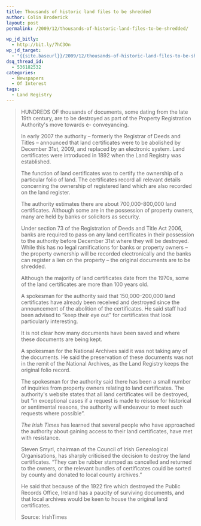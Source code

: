 ```yaml
---
title: Thousands of historic land files to be shredded
author: Colin Broderick
layout: post
permalink: /2009/12/thousands-of-historic-land-files-to-be-shredded/

wp_jd_bitly:
  - http://bit.ly/7hC3On
wp_jd_target:
  - "{{site.baseurl}}/2009/12/thousands-of-historic-land-files-to-be-shredded/"
dsq_thread_id:
  - 536182532
categories:
  - Newspapers
  - Of Interest
tags:
  - Land Registry
---
```

> HUNDREDS OF thousands of documents, some dating from the late 19th century, are to be destroyed as part of the Property Registration Authority's move towards e- conveyancing.
> 
> In early 2007 the authority – formerly the Registrar of Deeds and Titles – announced that land certificates were to be abolished by December 31st, 2009, and replaced by an electronic system. Land certificates were introduced in 1892 when the Land Registry was established.
> 
> The function of land certificates was to certify the ownership of a particular folio of land. The certificates record all relevant details concerning the ownership of registered land which are also recorded on the land register.
> 
> The authority estimates there are about 700,000-800,000 land certificates. Although some are in the possession of property owners, many are held by banks or solicitors as security.
> 
> Under section 73 of the Registration of Deeds and Title Act 2006, banks are required to pass on any land certificates in their possession to the authority before December 31st where they will be destroyed. While this has no legal ramifications for banks or property owners – the property ownership will be recorded electronically and the banks can register a lien on the property – the original documents are to be shredded.
> 
> <!--more-->
> 
>   
> Although the majority of land certificates date from the 1970s, some of the land certificates are more than 100 years old.
> 
> A spokesman for the authority said that 150,000–200,000 land certificates have already been received and destroyed since the announcement of the abolition of the certificates. He said staff had been advised to “keep their eye out” for certificates that look particularly interesting.
> 
> It is not clear how many documents have been saved and where these documents are being kept.
> 
> A spokesman for the National Archives said it was not taking any of the documents. He said the preservation of these documents was not in the remit of the National Archives, as the Land Registry keeps the original folio record.
> 
> The spokesman for the authority said there has been a small number of inquiries from property owners relating to land certificates. The authority's website states that all land certificates will be destroyed, but “in exceptional cases if a request is made to reissue for historical or sentimental reasons, the authority will endeavour to meet such requests where possible”.
> 
> *The Irish Times* has learned that several people who have approached the authority about gaining access to their land certificates, have met with resistance.
> 
> Steven Smyrl, chairman of the Council of Irish Genealogical Organisations, has sharply criticised the decision to destroy the land certificates. “They can be rubber stamped as cancelled and returned to the owners, or the relevant bundles of certificates could be sorted by county and donated to local county archives.”
> 
> He said that because of the 1922 fire which destroyed the Public Records Office, Ireland has a paucity of surviving documents, and that local archives would be keen to house the original land certificates.
> 
> Source: IrishTimes

